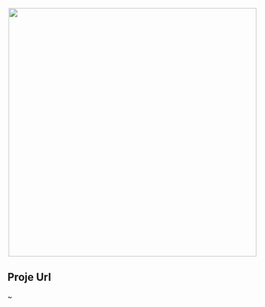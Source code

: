 <p align="center"><a href="https://github.com/fikretcure/AuthServiceJwt" target="_blank"><img src="https://fikretcure.dev/storage/repos/AuthServiceJwt.jpg" width="500"></a></p>


## Proje Url
~
